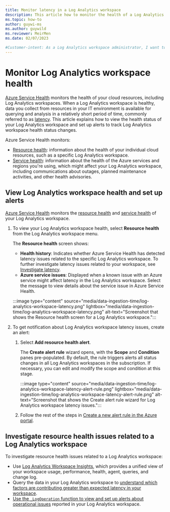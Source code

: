 ```yaml
---
title: Monitor latency in a Log Analytics workspace
description: This article how to monitor the health of a Log Analytics workspace and set up alerts about latency issues specific to the Log Analytics workspace or related to known Azure service issues.
ms.topic: how-to
author: guywi-ms
ms.author: guywild
ms.reviewer: MeirMen
ms.date: 02/07/2023

#Customer-intent: As a Log Analytics workspace administrator, I want to know when there are latency issues in a Log Analytics workspace, so I can act to resolve the issue, contact Microsoft for support, or track that is Azure is meeting its SLA.  
---
```


# Monitor Log Analytics workspace health

[Azure Service Health](../../service-health/overview.md) monitors the health of your cloud resources, including Log Analytics workspaces. When a Log Analytics workspace is healthy, data you collect from resources in your IT environment is available for querying and analysis in a relatively short period of time, commonly referred to as [latency](../logs/data-ingestion-time.md). This article explains how to view the health status of your Log Analytics workspace and set up alerts to track Log Analytics workspace health status changes.  

Azure Service Health monitors:

- [Resource health](../../service-health/resource-health-overview.md): information about the health of your individual cloud resources, such as a specific Log Analytics workspace. 
- [Service health](../../service-health/service-health-overview.md): information about the health of the Azure services and regions you're using, which might affect your Log Analytics workspace, including communications about outages, planned maintenance activities, and other health advisories.

## View Log Analytics workspace health and set up alerts 

[Azure Service Health](../../service-health/overview.md) monitors the [resource health](../../service-health/resource-health-overview.md) and [service health](../../service-health/service-health-overview.md) of your Log Analytics workspace.
 
1. To view your Log Analytics workspace health, select **Resource health** from the Log Analytics workspace menu.

    The **Resource health** screen shows:

    - **Health history**: Indicates whether Azure Service Health has detected latency issues related to the specific Log Analytics workspace. To further investigate latency issues related to your workspace, see [Investigate latency](#investigate-latency).  
    - **Azure service issues**: Displayed when a known issue with an Azure service might affect latency in the Log Analytics workspace. Select the message to view details about the service issue in Azure Service Health.

    :::image type="content" source="media/data-ingestion-time/log-analytics-workspace-latency.png" lightbox="media/data-ingestion-time/log-analytics-workspace-latency.png" alt-text="Screenshot that shows the Resource health screen for a Log Analytics workspace.":::  
    
1. To get notification about Log Analytics workspace latency issues, create an alert:
    1. Select **Add resource health alert**.
    
        The **Create alert rule** wizard opens, with the **Scope** and **Condition** panes pre-populated. By default, the rule triggers alerts all status changes in all Log Analytics workspaces in the subscription. If necessary, you can edit and modify the scope and condition at this stage. 

        :::image type="content" source="media/data-ingestion-time/log-analytics-workspace-latency-alert-rule.png" lightbox="media/data-ingestion-time/log-analytics-workspace-latency-alert-rule.png" alt-text="Screenshot that shows the Create alert rule wizard for Log Analytics workspace latency issues.":::  

    1. Follow the rest of the steps in [Create a new alert rule in the Azure portal](../alerts/alerts-create-new-alert-rule.md#create-a-new-alert-rule-in-the-azure-portal). 

## Investigate resource health issues related to a Log Analytics workspace

To investigate resource health issues related to a Log Analytics workspace:

- Use [Log Analytics Workspace Insights](../logs/log-analytics-workspace-insights-overview.md), which provides a unified view of your workspace usage, performance, health, agent, queries, and change log.
- Query the data in your Log Analytics workspace to [understand which factors are contributing greater than expected latency in your workspace](../logs/data-ingestion-time.md).  
- [Use the `_LogOperation` function to view and set up alerts about operational issues](../logs/monitor-workspace.md) reported in your Log Analytics workspace.


